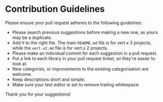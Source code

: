 # Contribution Guidelines

Please ensure your pull request adheres to the following guidelines:

* Please search previous suggestions before making a new one, as yours may be a duplicate.
* Add it to the right file. The main `README.md` file is for vert.x 3 projects, while the `vert-x2.md` file is for vert.x 2 projects.
* Please make an individual commit for each suggestion in a pull request.
* Put a link to each library in your pull request ticket, so they're easier to look at.
* New categories, or improvements to the existing categorisation are welcome.
* Keep descriptions short and simple.
* Make sure your text editor is set to remove trailing whitespace.

Thank you for your suggestions!
